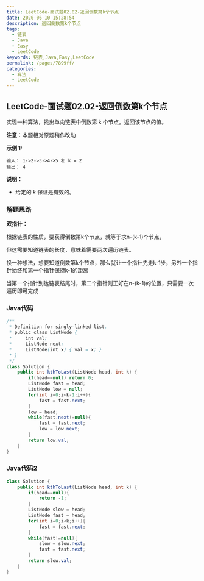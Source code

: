```yaml
---
title: LeetCode-面试题02.02-返回倒数第k个节点
date: 2020-06-10 15:28:54
description: 返回倒数第k个节点
tags: 
  - 链表
  - Java
  - Easy
  - LeetCode
keywords: 链表,Java,Easy,LeetCode
permalink: /pages/7899ff/
categories: 
  - 算法
  - LeetCode
---
```


## LeetCode-面试题02.02-返回倒数第k个节点

实现一种算法，找出单向链表中倒数第 k 个节点。返回该节点的值。

**注意**：本题相对原题稍作改动

 <!--more-->

**示例 1:**

```
输入： 1->2->3->4->5 和 k = 2
输出： 4
```

**说明：**

- 给定的 *k* 保证是有效的。

### 解题思路

**双指针：**

根据链表的性质，要获得倒数第k个节点，就等于求n-(k-1)个节点，

但这需要知道链表的长度，意味着需要两次遍历链表。

换一种想法，想要知道倒数第k个节点，那么就让一个指针先走k-1步，另外一个指针始终和第一个指针保持k-1的距离

当第一个指针到达链表结尾时，第二个指针则正好在n-(k-1)的位置，只需要一次遍历即可完成

### Java代码

```java
/**
 * Definition for singly-linked list.
 * public class ListNode {
 *     int val;
 *     ListNode next;
 *     ListNode(int x) { val = x; }
 * }
 */
class Solution {
    public int kthToLast(ListNode head, int k) {
        if(head==null) return 0;
        ListNode fast = head;
        ListNode low = null;
        for(int i=0;i<k-1;i++){
            fast = fast.next;
        }
        low = head;
        while(fast.next!=null){
            fast = fast.next;
            low = low.next;
        }
        return low.val;
    }
}
```

### Java代码2

```java
class Solution {
    public int kthToLast(ListNode head, int k) {
        if(head==null){
            return -1;
        }
        ListNode slow = head;
        ListNode fast = head;
        for(int i=0;i<k;i++){
            fast = fast.next;
        }
        while(fast!=null){
            slow = slow.next;
            fast = fast.next;
        }
        return slow.val;
    }
}
```

